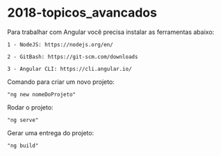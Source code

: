 # 2018-topicos_avancados

Para trabalhar com Angular você precisa instalar as ferramentas abaixo:

	1 - NodeJS: https://nodejs.org/en/

	2 - GitBash: https://git-scm.com/downloads

	3 - Angular CLI: https://cli.angular.io/


Comando para criar um novo projeto: 

	"ng new nomeDoProjeto"

Rodar o projeto:

	"ng serve"

Gerar uma entrega do projeto:	

	"ng build"
